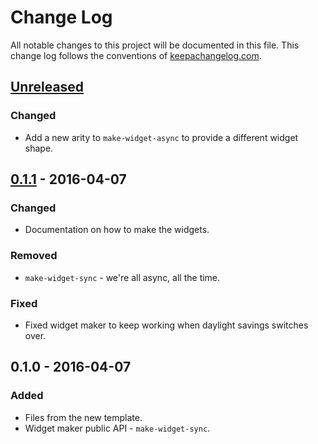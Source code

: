# Change Log
All notable changes to this project will be documented in this file. This change log follows the conventions of [keepachangelog.com](http://keepachangelog.com/).

## [Unreleased]
### Changed
- Add a new arity to `make-widget-async` to provide a different widget shape.

## [0.1.1] - 2016-04-07
### Changed
- Documentation on how to make the widgets.

### Removed
- `make-widget-sync` - we're all async, all the time.

### Fixed
- Fixed widget maker to keep working when daylight savings switches over.

## 0.1.0 - 2016-04-07
### Added
- Files from the new template.
- Widget maker public API - `make-widget-sync`.

[Unreleased]: https://github.com/your-name/clj-protease/compare/0.1.1...HEAD
[0.1.1]: https://github.com/your-name/clj-protease/compare/0.1.0...0.1.1
